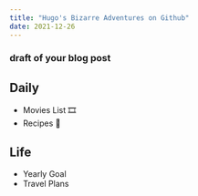 ```yaml
---
title: "Hugo's Bizarre Adventures on Github"
date: 2021-12-26
---
```

### draft of your blog post
 
 ## Daily
 - Movies List 🎞
 - Recipes 🍗
 
 ## Life
 - Yearly Goal
 - Travel Plans
